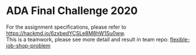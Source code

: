 # ADA Final Challenge 2020 #

For the assignment specifications, please refer to <https://hackmd.io/6zxbedYCSLe8M8hW1Su0ww>.    
This is a teamwork, please see more detail and result in team repo: [flexible-job-shop-problem](https://github.com/cks116/flexible-job-shop-problem)